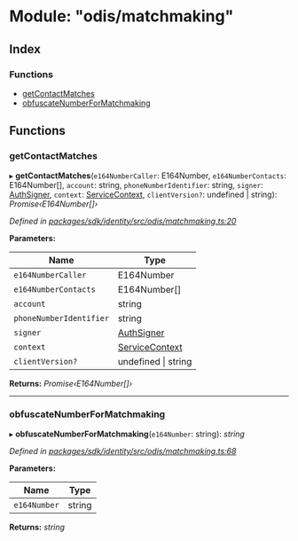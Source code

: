 # Module: "odis/matchmaking"

## Index

### Functions

* [getContactMatches](_odis_matchmaking_.md#getcontactmatches)
* [obfuscateNumberForMatchmaking](_odis_matchmaking_.md#obfuscatenumberformatchmaking)

## Functions

###  getContactMatches

▸ **getContactMatches**(`e164NumberCaller`: E164Number, `e164NumberContacts`: E164Number[], `account`: string, `phoneNumberIdentifier`: string, `signer`: [AuthSigner](_odis_query_.md#authsigner), `context`: [ServiceContext](../interfaces/_odis_query_.servicecontext.md), `clientVersion?`: undefined | string): *Promise‹E164Number[]›*

*Defined in [packages/sdk/identity/src/odis/matchmaking.ts:20](https://github.com/medhak1/celo-monorepo/blob/master/packages/sdk/identity/src/odis/matchmaking.ts#L20)*

**Parameters:**

Name | Type |
------ | ------ |
`e164NumberCaller` | E164Number |
`e164NumberContacts` | E164Number[] |
`account` | string |
`phoneNumberIdentifier` | string |
`signer` | [AuthSigner](_odis_query_.md#authsigner) |
`context` | [ServiceContext](../interfaces/_odis_query_.servicecontext.md) |
`clientVersion?` | undefined &#124; string |

**Returns:** *Promise‹E164Number[]›*

___

###  obfuscateNumberForMatchmaking

▸ **obfuscateNumberForMatchmaking**(`e164Number`: string): *string*

*Defined in [packages/sdk/identity/src/odis/matchmaking.ts:68](https://github.com/medhak1/celo-monorepo/blob/master/packages/sdk/identity/src/odis/matchmaking.ts#L68)*

**Parameters:**

Name | Type |
------ | ------ |
`e164Number` | string |

**Returns:** *string*
